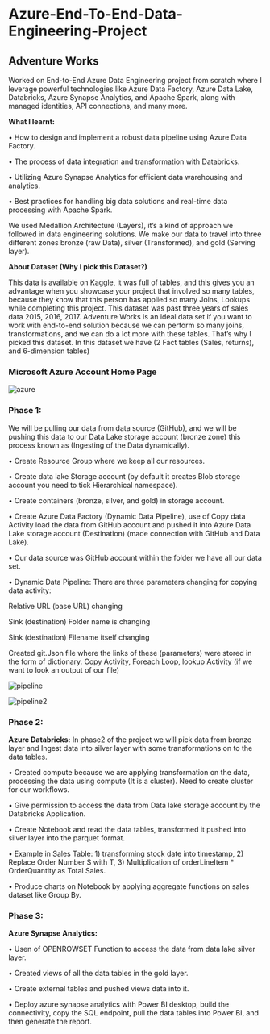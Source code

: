 # Azure-End-To-End-Data-Engineering-Project

## Adventure Works

Worked on End-to-End Azure Data Engineering project from scratch where I leverage powerful technologies like Azure Data Factory, Azure Data Lake, Databricks, Azure Synapse Analytics, and Apache Spark, along with managed identities, API connections, and many more.

**What I learnt:**

•	How to design and implement a robust data pipeline using Azure Data Factory.

•	The process of data integration and transformation with Databricks.

•	Utilizing Azure Synapse Analytics for efficient data warehousing and analytics.

•	Best practices for handling big data solutions and real-time data processing with Apache Spark.

We used Medallion Architecture (Layers), it’s a kind of approach we followed in data engineering solutions.  We make our data to travel into three different zones bronze (raw Data), silver (Transformed), and gold (Serving layer).

**About Dataset (Why I pick this Dataset?)**

This data is available on Kaggle, it was full of tables, and this gives you an advantage when you showcase your project that involved so many tables, because they know that this person has applied so many Joins, Lookups while completing this project. This dataset was past three years of sales data 2015, 2016, 2017. Adventure Works is an ideal data set if you want to work with end-to-end solution because we can perform so many joins, transformations, and we can do a lot more with these tables. That’s why I picked this dataset. In this dataset we have (2 Fact tables (Sales, returns), and 6-dimension tables)

### Microsoft Azure Account Home Page

![azure](https://github.com/user-attachments/assets/137c7b40-b1f3-469b-b5d9-622c0bd781de)

### Phase 1:

We will be pulling our data from data source (GitHub), and we will be pushing this data to our Data Lake storage account (bronze zone) this process known as (Ingesting of the Data dynamically).

•	Create Resource Group where we keep all our resources.

•	Create data lake Storage account (by default it creates Blob storage account you need to tick Hierarchical namespace).

•	 Create containers (bronze, silver, and gold) in storage account.

•	Create Azure Data Factory (Dynamic Data Pipeline), use of Copy data Activity load the data from GitHub account and pushed it into Azure Data Lake storage account (Destination) (made connection with GitHub and Data Lake).

•	Our data source was GitHub account within the folder we have all our data set.

•	Dynamic Data Pipeline: There are three parameters changing for copying data activity:

   Relative URL (base URL) changing
   
   Sink (destination) Folder name is changing
   
   Sink (destination) Filename itself changing
   
   Created git.Json file where the links of these (parameters) were stored in the form of dictionary.
   Copy Activity, Foreach Loop, lookup Activity (if we want to look an output of our file)

![pipeline](https://github.com/user-attachments/assets/4a68411a-808f-486e-96d1-181fdf9fc01a)

![pipeline2](https://github.com/user-attachments/assets/87d603bf-5e2c-4f48-9669-2808eeb1e9cb)

### Phase 2:

**Azure Databricks:** In phase2 of the project we will pick data from bronze layer and Ingest data into silver layer with some transformations on to the data tables.

•	Created compute because we are applying transformation on the data, processing the data using compute (It is a cluster). Need to create cluster for our workflows.

•	Give permission to access the data from Data lake storage account by the Databricks Application.

•	Create Notebook and read the data tables, transformed it pushed into silver layer into the parquet format.

•	Example in Sales Table: 1) transforming stock date into timestamp, 2) Replace Order Number S with T, 3) Multiplication of orderLineItem * OrderQuantity as Total Sales.

•	Produce charts on Notebook by applying aggregate functions on sales dataset like Group By.

### Phase 3:

**Azure Synapse Analytics:**

•	Usen of OPENROWSET Function to access the data from data lake silver layer.

•	Created views of all the data tables in the gold layer.

•	Create external tables and pushed views data into it.

•	Deploy azure synapse analytics with Power BI desktop, build the connectivity, copy the SQL endpoint, pull the data tables into Power BI, and then generate the report.





